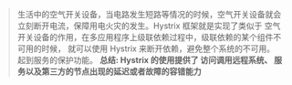 > 生活中的空气开关设备，当电路发生短路等情况的时候，空气开关设备就会立刻断开电流，保障用电火灾的发生。Hystrix 框架就是实现了类似于 空气开关设备的作用，在多应用程序上级联依赖过程中，级联依赖的某个组件不可用的时候， 就可以使用 Hystrix  来断开依赖，避免整个系统的不可用。起到服务的保护功能。
**总结: Hystrix 的使用提供了 访问调用远程系统、 服务以及第三方的节点出现的延迟或者故障的容错能力**